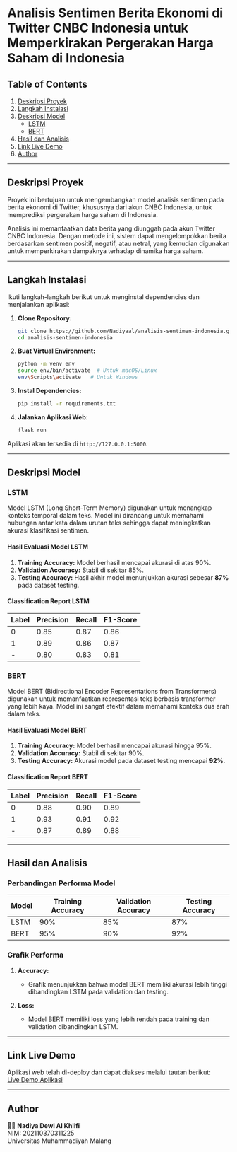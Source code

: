 # Analisis Sentimen Berita Ekonomi di Twitter CNBC Indonesia untuk Memperkirakan Pergerakan Harga Saham di Indonesia

## Table of Contents
1. [Deskripsi Proyek](#deskripsi-proyek)
2. [Langkah Instalasi](#langkah-instalasi)
3. [Deskripsi Model](#deskripsi-model)
   - [LSTM](#lstm)
   - [BERT](#bert)
4. [Hasil dan Analisis](#hasil-dan-analisis)
5. [Link Live Demo](#link-live-demo)
6. [Author](#author)

---

## Deskripsi Proyek
Proyek ini bertujuan untuk mengembangkan model analisis sentimen pada berita ekonomi di Twitter, khususnya dari akun CNBC Indonesia, untuk memprediksi pergerakan harga saham di Indonesia. 

Analisis ini memanfaatkan data berita yang diunggah pada akun Twitter CNBC Indonesia. Dengan metode ini, sistem dapat mengelompokkan berita berdasarkan sentimen positif, negatif, atau netral, yang kemudian digunakan untuk memperkirakan dampaknya terhadap dinamika harga saham.

---

## Langkah Instalasi

Ikuti langkah-langkah berikut untuk menginstal dependencies dan menjalankan aplikasi:

1. **Clone Repository:**
   ```bash
   git clone https://github.com/Nadiyaal/analisis-sentimen-indonesia.git
   cd analisis-sentimen-indonesia
   ```

2. **Buat Virtual Environment:**
   ```bash
   python -m venv env
   source env/bin/activate  # Untuk macOS/Linux
   env\Scripts\activate   # Untuk Windows
   ```

3. **Instal Dependencies:**
   ```bash
   pip install -r requirements.txt
   ```

4. **Jalankan Aplikasi Web:**
   ```bash
   flask run
   ```

Aplikasi akan tersedia di `http://127.0.0.1:5000`.

---

## Deskripsi Model

### LSTM
Model LSTM (Long Short-Term Memory) digunakan untuk menangkap konteks temporal dalam teks. Model ini dirancang untuk memahami hubungan antar kata dalam urutan teks sehingga dapat meningkatkan akurasi klasifikasi sentimen.

#### Hasil Evaluasi Model LSTM
1. **Training Accuracy:** Model berhasil mencapai akurasi di atas 90%.
2. **Validation Accuracy:** Stabil di sekitar 85%.
3. **Testing Accuracy:** Hasil akhir model menunjukkan akurasi sebesar **87%** pada dataset testing.

#### Classification Report LSTM
| Label | Precision | Recall | F1-Score |
|-------|-----------|--------|----------|
| 0     | 0.85      | 0.87   | 0.86     |
| 1     | 0.89      | 0.86   | 0.87     |
| -     | 0.80      | 0.83   | 0.81     |

### BERT
Model BERT (Bidirectional Encoder Representations from Transformers) digunakan untuk memanfaatkan representasi teks berbasis transformer yang lebih kaya. Model ini sangat efektif dalam memahami konteks dua arah dalam teks.

#### Hasil Evaluasi Model BERT
1. **Training Accuracy:** Model berhasil mencapai akurasi hingga 95%.
2. **Validation Accuracy:** Stabil di sekitar 90%.
3. **Testing Accuracy:** Akurasi model pada dataset testing mencapai **92%**.

#### Classification Report BERT
| Label | Precision | Recall | F1-Score |
|-------|-----------|--------|----------|
| 0     | 0.88      | 0.90   | 0.89     |
| 1     | 0.93      | 0.91   | 0.92     |
| -     | 0.87      | 0.89   | 0.88     |

---

## Hasil dan Analisis

### Perbandingan Performa Model
| Model | Training Accuracy | Validation Accuracy | Testing Accuracy |
|-------|-------------------|---------------------|------------------|
| LSTM  | 90%               | 85%                 | 87%              |
| BERT  | 95%               | 90%                 | 92%              |

### Grafik Performa

1. **Accuracy:**
   - Grafik menunjukkan bahwa model BERT memiliki akurasi lebih tinggi dibandingkan LSTM pada validation dan testing.

2. **Loss:**
   - Model BERT memiliki loss yang lebih rendah pada training dan validation dibandingkan LSTM.

---

## Link Live Demo
Aplikasi web telah di-deploy dan dapat diakses melalui tautan berikut:  
[Live Demo Aplikasi](#)

---

## Author
👨‍💻 **Nadiya Dewi Al Khlifi**  
NIM: 202110370311225  
Universitas Muhammadiyah Malang
